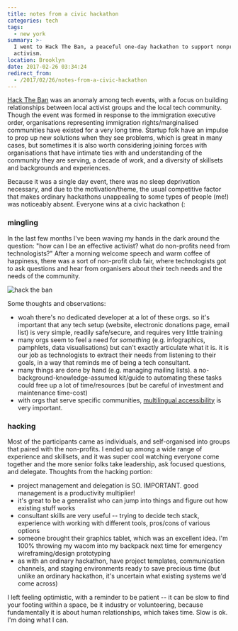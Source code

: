 ```yaml
---
title: notes from a civic hackathon
categories: tech
tags:
  - new york
summary: >-
  I went to Hack The Ban, a peaceful one-day hackathon to support nonprofits and
  activism.
location: Brooklyn
date: 2017-02-26 03:34:24
redirect_from:
  - /2017/02/26/notes-from-a-civic-hackathon
---
```


[Hack The Ban](https://www.hacktheban.org/) was an anomaly among tech events, with a focus on building relationships between local activist groups and the local tech community. Though the event was formed in response to the immigration executive order, organisations representing immigration rights/marginalised communities have existed for a very long time. Startup folk have an impulse to prop up new solutions when they see problems, which is great in many cases, but sometimes it is also worth considering joining forces with organisations that have intimate ties with and understanding of the community they are serving, a decade of work, and a diversity of skillsets and backgrounds and experiences.

Because it was a single day event, there was no sleep deprivation necessary, and due to the motivation/theme, the usual competitive factor that makes ordinary hackathons unappealing to some types of people (me!) was noticeably absent. Everyone wins at a civic hackathon (:

### mingling

In the last few months I've been waving my hands in the dark around the question: "how can I be an effective activist? what do non-profits need from technologists?" After a morning welcome speech and warm coffee of happiness, there was a sort of non-profit club fair, where technologists got to ask questions and hear from organisers about their tech needs and the needs of the community.

![hack the ban](hack-the-ban.jpg)

Some thoughts and observations:

- woah there's no dedicated developer at a lot of these orgs. so it's important that any tech setup (website, electronic donations page, email list) is very simple, readily safe/secure, and requires very little training
- many orgs seem to feel a need for _something_ (e.g. infographics, pamphlets, data visualisations) but can't exactly articulate what it is. it is our job as technologists to extract their needs from listening to their goals, in a way that reminds me of being a tech consultant.
- many things are done by hand (e.g. managing mailing lists). a no-background-knowledge-assumed kit/guide to automating these tasks could free up a lot of time/resources (but be careful of investment and maintenance time-cost)
- with orgs that serve specific communities, <u>multilingual accessibility</u> is very important.

### hacking

Most of the participants came as individuals, and self-organised into groups that paired with the non-profits. I ended up among a wide range of experience and skillsets, and it was super cool watching everyone come together and the more senior folks take leadership, ask focused questions, and delegate. Thoughts from the hacking portion:

- project management and delegation is SO. IMPORTANT. good management is a productivity multiplier!
- it's great to be a generalist who can jump into things and figure out how existing stuff works
- consultant skills are very useful -- trying to decide tech stack, experience with working with different tools, pros/cons of various options
- someone brought their graphics tablet, which was an excellent idea. I'm 100% throwing my wacom into my backpack next time for emergency wireframing/design prototyping
- as with an ordinary hackathon, have project templates, communication channels, and staging environments ready to save precious time (but unlike an ordinary hackathon, it's uncertain what existing systems we'd come across)

I left feeling optimistic, with a reminder to be patient -- it can be slow to find your footing within a space, be it industry or volunteering, because fundamentally it is about human relationships, which takes time. Slow is ok. I'm doing what I can.

